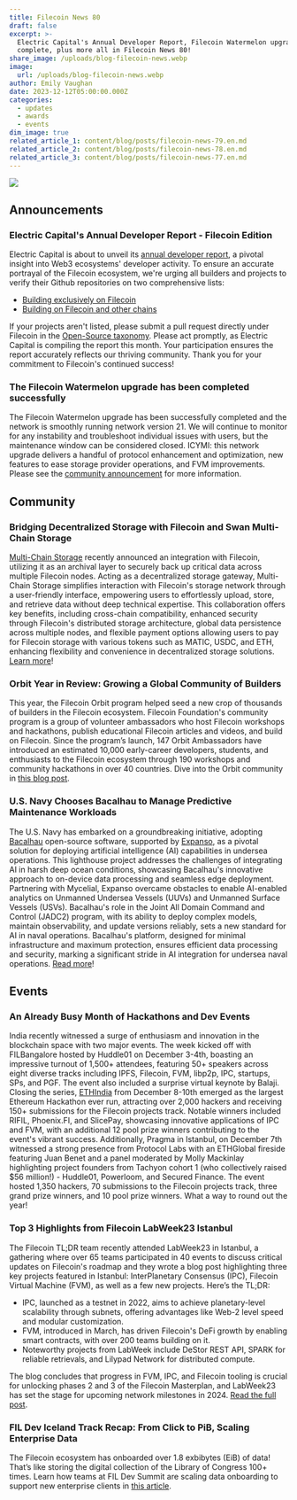 ```yaml
---
title: Filecoin News 80
draft: false
excerpt: >-
  Electric Capital's Annual Developer Report, Filecoin Watermelon upgrade
  complete, plus more all in Filecoin News 80!
share_image: /uploads/blog-filecoin-news.webp
image:
  url: /uploads/blog-filecoin-news.webp
author: Emily Vaughan
date: 2023-12-12T05:00:00.000Z
categories:
  - updates
  - awards
  - events
dim_image: true
related_article_1: content/blog/posts/filecoin-news-79.en.md
related_article_2: content/blog/posts/filecoin-news-78.en.md
related_article_3: content/blog/posts/filecoin-news-77.en.md
---
```


![](/uploads/Filecoin-News-80.webp)

## Announcements

### Electric Capital's Annual Developer Report - Filecoin Edition

Electric Capital is about to unveil its [annual developer report](https://www.developerreport.com/), a pivotal insight into Web3 ecosystems' developer activity. To ensure an accurate portrayal of the Filecoin ecosystem, we're urging all builders and projects to verify their Github repositories on two comprehensive lists:

- [Building exclusively on Filecoin](https://docs.google.com/spreadsheets/d/1v_LUqfp-UEdin2b8x4cGxbzX-1rMdr62O_fKy_tOh9o/edit?usp=sharing)
- [Building on Filecoin and other chains](https://docs.google.com/spreadsheets/d/1JS6yP3Aoh3pGJbxtpTZ5wc_sUQQ2_eQoGy_bcNjV8M4/edit#gid=2086869865)

If your projects aren't listed, please submit a pull request directly under Filecoin in the [Open-Source taxonomy](https://github.com/electric-capital/crypto-ecosystems). Please act promptly, as Electric Capital is compiling the report this month. Your participation ensures the report accurately reflects our thriving community. Thank you for your commitment to Filecoin's continued success!

### The Filecoin Watermelon upgrade has been completed successfully

The Filecoin Watermelon upgrade has been successfully completed and the network is smoothly running network version 21. We will continue to monitor for any instability and troubleshoot individual issues with users, but the maintenance window can be considered closed. ICYMI: this network upgrade delivers a handful of protocol enhancement and optimization, new features to ease storage provider operations, and FVM improvements. Please see the [community announcement](https://github.com/filecoin-project/community/discussions/74?sort=new#discussioncomment-7274188) for more information.

## Community 

### Bridging Decentralized Storage with Filecoin and Swan Multi-Chain Storage

[Multi-Chain Storage](https://www.multichain.storage/home) recently announced an integration with Filecoin, utilizing it as an archival layer to securely back up critical data across multiple Filecoin nodes. Acting as a decentralized storage gateway, Multi-Chain Storage simplifies interaction with Filecoin's storage network through a user-friendly interface, empowering users to effortlessly upload, store, and retrieve data without deep technical expertise. This collaboration offers key benefits, including cross-chain compatibility, enhanced security through Filecoin's distributed storage architecture, global data persistence across multiple nodes, and flexible payment options allowing users to pay for Filecoin storage with various tokens such as MATIC, USDC, and ETH, enhancing flexibility and convenience in decentralized storage solutions. [Learn more](https://swanchain.medium.com/bridging-decentralized-storage-with-filecoin-and-swan-multi-chain-storage-36188dcf4a39)!

### Orbit Year in Review: Growing a Global Community of Builders

This year, the Filecoin Orbit program helped seed a new crop of thousands of builders in the Filecoin ecosystem. Filecoin Foundation's community program is a group of volunteer ambassadors who host Filecoin workshops and hackathons, publish educational Filecoin articles and videos, and build on Filecoin. Since the program’s launch, 147 Orbit Ambassadors have introduced an estimated 10,000 early-career developers, students, and enthusiasts to the Filecoin ecosystem through 190 workshops and community hackathons in over 40 countries. Dive into the Orbit community in [this blog post](https://fil.org/blog/orbit-year-in-review-growing-a-global-community-of-builders/). 

### U.S. Navy Chooses Bacalhau to Manage Predictive Maintenance Workloads

The U.S. Navy has embarked on a groundbreaking initiative, adopting [Bacalhau](https://www.bacalhau.org/) open-source software, supported by [Expanso](https://www.expanso.io/), as a pivotal solution for deploying artificial intelligence (AI) capabilities in undersea operations. This lighthouse project addresses the challenges of integrating AI in harsh deep ocean conditions, showcasing Bacalhau's innovative approach to on-device data processing and seamless edge deployment. Partnering with Mycelial, Expanso overcame obstacles to enable AI-enabled analytics on Unmanned Undersea Vessels (UUVs) and Unmanned Surface Vessels (USVs). Bacalhau's role in the Joint All Domain Command and Control (JADC2) program, with its ability to deploy complex models, maintain observability, and update versions reliably, sets a new standard for AI in naval operations. Bacalhau's platform, designed for minimal infrastructure and maximum protection, ensures efficient data processing and security, marking a significant stride in AI integration for undersea naval operations. [Read more](https://blog.bacalhau.org/p/us-navy-chooses-bacalhau-to-manage)!

## Events 

### An Already Busy Month of Hackathons and Dev Events

India recently witnessed a surge of enthusiasm and innovation in the blockchain space with two major events. The week kicked off with FILBangalore hosted by Huddle01 on December 3-4th, boasting an impressive turnout of 1,500+ attendees, featuring 50+ speakers across eight diverse tracks including IPFS, Filecoin, FVM, libp2p, IPC, startups, SPs, and PGF. The event also included a surprise virtual keynote by Balaji. Closing the series, [ETHIndia](https://ethindia.co/) from December 8-10th emerged as the largest Ethereum Hackathon ever run, attracting over 2,000 hackers and receiving 150+ submissions for the Filecoin projects track. Notable winners included RIFIL, Phoenix.FI, and SlicePay, showcasing innovative applications of IPC and FVM, with an additional 12 pool prize winners contributing to the event's vibrant success. Additionally, Pragma in Istanbul, on December 7th witnessed a strong presence from Protocol Labs with an ETHGlobal fireside featuring Juan Benet and a panel moderated by Molly Mackinlay highlighting project founders from Tachyon cohort 1 (who collectively raised $56 million!) - Huddle01, Powerloom, and Secured Finance. The event hosted 1,350 hackers, 70 submissions to the Filecoin projects track, three grand prize winners, and 10 pool prize winners. What a way to round out the year! 

### Top 3 Highlights from Filecoin LabWeek23 Istanbul

The Filecoin TL;DR team recently attended LabWeek23 in Istanbul, a gathering where over 65 teams participated in 40 events to discuss critical updates on Filecoin's roadmap and they wrote a blog post highlighting three key projects featured in Istanbul: InterPlanetary Consensus (IPC), Filecoin Virtual Machine (FVM), as well as a few new projects. Here’s the TL;DR: 

- IPC, launched as a testnet in 2022, aims to achieve planetary-level scalability through subnets, offering advantages like Web-2 level speed and modular customization.
- FVM, introduced in March, has driven Filecoin's DeFi growth by enabling smart contracts, with over 200 teams building on it.
- Noteworthy projects from LabWeek include DeStor REST API, SPARK for reliable retrievals, and Lilypad Network for distributed compute.

The blog concludes that progress in FVM, IPC, and Filecoin tooling is crucial for unlocking phases 2 and 3 of the Filecoin Masterplan, and LabWeek23 has set the stage for upcoming network milestones in 2024. [Read the full post](https://filecointldr.io/article/top-3-highlights-from-filecoin-labweek-2023-istanbul). 

### FIL Dev Iceland Track Recap: From Click to PiB, Scaling Enterprise Data

The Filecoin ecosystem has onboarded over 1.8 exbibytes (EiB) of data! That’s like storing the digital collection of the Library of Congress 100+ times. Learn how teams at FIL Dev Summit are scaling data onboarding to support new enterprise clients in [this article](https://filecoin.io/blog/posts/fil-dev-iceland-track-recap-from-click-to-pib-scaling-enterprise-data/).

